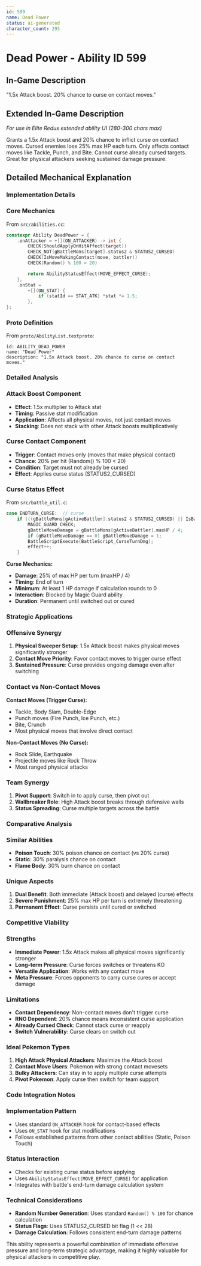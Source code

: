 ```yaml
---
id: 599
name: Dead Power
status: ai-generated
character_count: 293
---
```


# Dead Power - Ability ID 599

## In-Game Description
"1.5x Attack boost. 20% chance to curse on contact moves."

## Extended In-Game Description
*For use in Elite Redux extended ability UI (280-300 chars max)*

Grants a 1.5x Attack boost and 20% chance to inflict curse on contact moves. Cursed enemies lose 25% max HP each turn. Only affects contact moves like Tackle, Punch, and Bite. Cannot curse already cursed targets. Great for physical attackers seeking sustained damage pressure.

## Detailed Mechanical Explanation

### Implementation Details

### Core Mechanics
From `src/abilities.cc`:
```cpp
constexpr Ability DeadPower = {
    .onAttacker = +[](ON_ATTACKER) -> int {
        CHECK(ShouldApplyOnHitAffect(target))
        CHECK_NOT(gBattleMons[target].status2 & STATUS2_CURSED)
        CHECK(IsMoveMakingContact(move, battler))
        CHECK(Random() % 100 < 20)

        return AbilityStatusEffect(MOVE_EFFECT_CURSE);
    },
    .onStat =
        +[](ON_STAT) {
            if (statId == STAT_ATK) *stat *= 1.5;
        },
};
```

### Proto Definition
From `proto/AbilityList.textproto`:
```
id: ABILITY_DEAD_POWER
name: "Dead Power"
description: "1.5x Attack boost. 20% chance to curse on contact moves."
```

### Detailed Analysis

### Attack Boost Component
- **Effect**: 1.5x multiplier to Attack stat
- **Timing**: Passive stat modification
- **Application**: Affects all physical moves, not just contact moves
- **Stacking**: Does not stack with other Attack boosts multiplicatively

### Curse Contact Component
- **Trigger**: Contact moves only (moves that make physical contact)
- **Chance**: 20% per hit (Random() % 100 < 20)
- **Condition**: Target must not already be cursed
- **Effect**: Applies curse status (STATUS2_CURSED)

### Curse Status Effect
From `src/battle_util.c`:
```c
case ENDTURN_CURSE:  // curse
    if (((gBattleMons[gActiveBattler].status2 & STATUS2_CURSED) || IsBattlerCursed(gActiveBattler)) && gBattleMons[gActiveBattler].hp != 0) {
        MAGIC_GUARD_CHECK;
        gBattleMoveDamage = gBattleMons[gActiveBattler].maxHP / 4;
        if (gBattleMoveDamage == 0) gBattleMoveDamage = 1;
        BattleScriptExecute(BattleScript_CurseTurnDmg);
        effect++;
    }
```

**Curse Mechanics:**
- **Damage**: 25% of max HP per turn (maxHP / 4)
- **Timing**: End of turn
- **Minimum**: At least 1 HP damage if calculation rounds to 0
- **Interaction**: Blocked by Magic Guard ability
- **Duration**: Permanent until switched out or cured

### Strategic Applications

### Offensive Synergy
1. **Physical Sweeper Setup**: 1.5x Attack boost makes physical moves significantly stronger
2. **Contact Move Priority**: Favor contact moves to trigger curse effect
3. **Sustained Pressure**: Curse provides ongoing damage even after switching

### Contact vs Non-Contact Moves
**Contact Moves (Trigger Curse):**
- Tackle, Body Slam, Double-Edge
- Punch moves (Fire Punch, Ice Punch, etc.)
- Bite, Crunch
- Most physical moves that involve direct contact

**Non-Contact Moves (No Curse):**
- Rock Slide, Earthquake
- Projectile moves like Rock Throw
- Most ranged physical attacks

### Team Synergy
1. **Pivot Support**: Switch in to apply curse, then pivot out
2. **Wallbreaker Role**: High Attack boost breaks through defensive walls
3. **Status Spreading**: Curse multiple targets across the battle

### Comparative Analysis

### Similar Abilities
- **Poison Touch**: 30% poison chance on contact (vs 20% curse)
- **Static**: 30% paralysis chance on contact
- **Flame Body**: 30% burn chance on contact

### Unique Aspects
1. **Dual Benefit**: Both immediate (Attack boost) and delayed (curse) effects
2. **Severe Punishment**: 25% max HP per turn is extremely threatening
3. **Permanent Effect**: Curse persists until cured or switched

### Competitive Viability

### Strengths
- **Immediate Power**: 1.5x Attack makes all physical moves significantly stronger
- **Long-term Pressure**: Curse forces switches or threatens KO
- **Versatile Application**: Works with any contact move
- **Meta Pressure**: Forces opponents to carry curse cures or accept damage

### Limitations
- **Contact Dependency**: Non-contact moves don't trigger curse
- **RNG Dependent**: 20% chance means inconsistent curse application
- **Already Cursed Check**: Cannot stack curse or reapply
- **Switch Vulnerability**: Curse clears on switch out

### Ideal Pokemon Types
1. **High Attack Physical Attackers**: Maximize the Attack boost
2. **Contact Move Users**: Pokemon with strong contact movesets
3. **Bulky Attackers**: Can stay in to apply multiple curse attempts
4. **Pivot Pokemon**: Apply curse then switch for team support

### Code Integration Notes

### Implementation Pattern
- Uses standard `ON_ATTACKER` hook for contact-based effects
- Uses `ON_STAT` hook for stat modifications
- Follows established patterns from other contact abilities (Static, Poison Touch)

### Status Interaction
- Checks for existing curse status before applying
- Uses `AbilityStatusEffect(MOVE_EFFECT_CURSE)` for application
- Integrates with battle's end-turn damage calculation system

### Technical Considerations
- **Random Number Generation**: Uses standard `Random() % 100` for chance calculation
- **Status Flags**: Uses STATUS2_CURSED bit flag (1 << 28)
- **Damage Calculation**: Follows consistent end-turn damage patterns

This ability represents a powerful combination of immediate offensive pressure and long-term strategic advantage, making it highly valuable for physical attackers in competitive play.